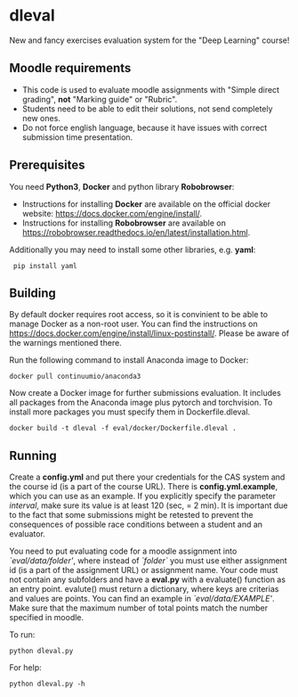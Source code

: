 # dleval
New and fancy exercises evaluation system for the "Deep Learning" course!

## Moodle requirements

* This code is used to evaluate moodle assignments with "Simple direct grading", **not** "Marking guide" or "Rubric".
* Students need to be able to edit their solutions, not send completely new ones.
* Do not force english language, because it have issues with correct submission time presentation.

## Prerequisites
You need **Python3**, **Docker** and python library **Robobrowser**:
* Instructions for installing **Docker** are available on the official docker website: https://docs.docker.com/engine/install/.
* Instructions for installing **Robobrowser** are available on https://robobrowser.readthedocs.io/en/latest/installation.html.

Additionally you may need to install some other libraries, e.g. **yaml**:

` pip install yaml`

## Building

By default docker requires root access, so it is convinient to be able to manage Docker as a non-root user. You can find the instructions on https://docs.docker.com/engine/install/linux-postinstall/. Please be aware of the warnings mentioned there.

Run the following command to install Anaconda image to Docker:

` docker pull continuumio/anaconda3 `

Now create a Docker image for further submissions evaluation. It includes all packages from the Anaconda image plus pytorch and torchvision. To install more packages you must specify them in Dockerfile.dleval.

` docker build -t dleval -f eval/docker/Dockerfile.dleval . `

## Running

Create a **config.yml** and put there your credentials for the CAS system and the course id (is a part of the course URL). There is **config.yml.example**, which you can use as an example. If you explicitly specify the parameter *interval*, make sure its value is at least 120 (sec, = 2 min). It is important due to the fact that some submissions might be retested to prevent the consequences of possible race conditions between a student and an evaluator.

You need to put evaluating code for a moodle assignment into *\`eval/data/folder'*, where instead of *\`folder\`* you must use either assignment id (is a part of the assignment URL) or assignment name. Your code must not contain any subfolders and have a **eval.py** with a evaluate() function as an entry point. evalute() must return a dictionary, where keys are criterias and values are points. You can find an example in *\`eval/data/EXAMPLE'*. Make sure that the maximum number of total points match the number specified in moodle.

To run:

` python dleval.py `

For help:

` python dleval.py -h `


